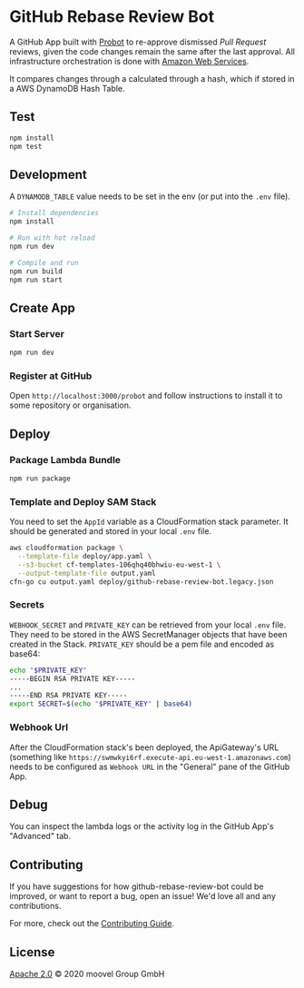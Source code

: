 # GitHub Rebase Review Bot

A GitHub App built with [Probot](https://github.com/probot/probot) to re-approve dismissed _Pull Request_ reviews, given the code changes remain the same after the last approval. All infrastructure orchestration is done with [Amazon Web Services](https://aws.amazon.com/).

It compares changes through a calculated through a hash, which if stored in a AWS DynamoDB Hash Table.

## Test

```sh
npm install
npm test
```

## Development

A `DYNAMODB_TABLE` value needs to be set in the env (or put into the `.env` file).

```sh
# Install dependencies
npm install

# Run with hot reload
npm run dev

# Compile and run
npm run build
npm run start
```

## Create App

### Start Server

```sh
npm run dev
```

### Register at GitHub

Open `http://localhost:3000/probot` and follow instructions to install it to some repository or organisation.

## Deploy

### Package Lambda Bundle

```sh
npm run package
```

### Template and Deploy SAM Stack

You need to set the `AppId` variable as a CloudFormation stack parameter. It should be generated and stored in your local `.env` file.

```sh
aws cloudformation package \
  --template-file deploy/app.yaml \
  --s3-bucket cf-templates-106qhq40bhwiu-eu-west-1 \
  --output-template-file output.yaml
cfn-go cu output.yaml deploy/github-rebase-review-bot.legacy.json
```

### Secrets

`WEBHOOK_SECRET` and `PRIVATE_KEY` can be retrieved from your local `.env` file. They need to be stored in the AWS SecretManager objects that have been created in the Stack.
`PRIVATE_KEY` should be a pem file and encoded as base64:

```sh
echo "$PRIVATE_KEY"
-----BEGIN RSA PRIVATE KEY-----
...
-----END RSA PRIVATE KEY-----
export SECRET=$(echo "$PRIVATE_KEY" | base64)
```

### Webhook Url

After the CloudFormation stack's been deployed, the ApiGateway's URL (something like `https://swmwkyi6rf.execute-api.eu-west-1.amazonaws.com`) needs to be configured as `Webhook URL` in the "General" pane of the GitHub App.

## Debug

You can inspect the lambda logs or the activity log in the GitHub App's "Advanced" tab.

## Contributing

If you have suggestions for how github-rebase-review-bot could be improved, or want to report a bug, open an issue! We'd love all and any contributions.

For more, check out the [Contributing Guide](CONTRIBUTING.md).

## License

[Apache 2.0](LICENSE) © 2020 moovel Group GmbH
